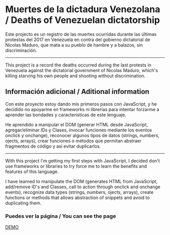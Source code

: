 # Muertes de la dictadura Venezolana / Deaths of Venezuelan dictatorship

Este projecto es un registro de las muertes ocurridas durante las últimas protestas del 2017 en Venezuela en contra del gobierno dictatorial de Nicolas Maduro, que mata a su pueblo de hambre y a balazos, sin discriminación.

_____________

This project is a record the deaths occurred during the last protests in Venezuela against the dictatorial government of Nicolas Maduro, which's killing starving his own people and shooting without discrimination.


## Información adicional / Aditional information

Con este proyecto estoy dando mis primeros pasos con JavaScript, y he decidido no apoyarme en frameworks ni librerias para intentar forzarme a aprender las bondades y caracteristicas de este lenguaje.

He aprendido a manipular el DOM (generar HTML desde JavaScript, agregar/eliminar IDs y Clases, invocar funciones mediante los eventos onclick y onchange), reconocer algunos tipos de datos (strings, numbers, ojects, arrays), crear funciones o métodos que permitan abstraer fragmentos de código y así evitar duplicarlos.

____________

With this project I'm getting my first steps with JavaScript, I decided don't use frameworks or libraries to try force me to learn the benefits and features of this language.

I have learned to manipulate the DOM (generates HTML from JavaScript, add/remove ID's and Classes, call to action through onclick and onchange events),
recognize data types (strings, numbers, ojects, arrays), create functions or methods that allows abstraction of snippets and avoid to duplicating them.


### Puedes ver la página / You can see the page
[DEMO](https://ninaiskel.github.io/Deaths-of-dictatorship/) 

